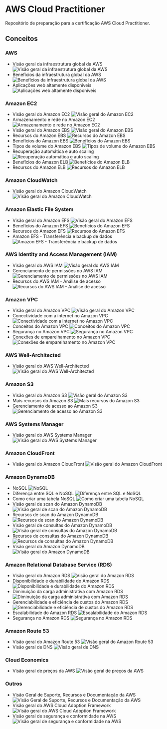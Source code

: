 # AWS Cloud Practitioner

Repositório de preparação para a certificação AWS Cloud Practitioner.

## Conceitos

### AWS
- Visão geral da infraestrutura global da AWS
![Visão geral da infraestrutura global da AWS](src/img/20250618003922.png)
- Benefícios da infraestrutura global da AWS
![Benefícios da infraestrutura global da AWS](src/img/20250618004318.png)
- Aplicações web altamente disponíveis
![Aplicações web altamente disponíveis](src/img/20250628152901.png)

### Amazon EC2
- Visão geral do Amazon EC2
![Visão geral do Amazon EC2](src/img/20250618225525.png)
- Armazenamento e rede no Amazon EC2
![Armazenamento e rede no Amazon EC2](src/img/20250618230625.png)
- Visão geral do Amazon EBS
![Visão geral do Amazon EBS](src/img/20250618231114.png)
- Recursos do Amazon EBS
![Recursos do Amazon EBS](src/img/20250618231651.png)
- Benefícios do Amazon EBS
![Benefícios do Amazon EBS](src/img/20250618232139.png)
- Tipos de volume do Amazon EBS
![Tipos de volume do Amazon EBS](src/img/20250618232624.png)
- Recuperação automática e auto scaling
![Recuperação automática e auto scaling](src/img/20250627202040.png)
- Benefícios do Amazon ELB
![Benefícios do Amazon ELB](src/img/20250628153635.png)
- Recursos do Amazon ELB
![Recursos do Amazon ELB](src/img/20250628154012.png)

### Amazon CloudWatch
- Visão geral do Amazon CloudWatch
![Visão geral do Amazon CloudWatch](src/img/20250627202603.png)

### Amazon Elastic File System
- Visão geral do Amazon EFS
![Visão geral do Amazon EFS](src/img/20250626193537.png)
- Benefícios do Amazon EFS
![Benefícios do Amazon EFS](src/img/20250626194003.png)
- Recursos do Amazon EFS
![Recursos do Amazon EFS](src/img/20250626194404.png)
- Amazon EFS - Transferência e backup de dados
![Amazon EFS - Transferência e backup de dados](src/img/20250626194703.png)

### AWS Identity and Access Management (IAM)
- Visão geral do AWS IAM
![Visão geral do AWS IAM](src/img/20250625202810.png)
- Gerenciamento de permissões no AWS IAM
![Gerenciamento de permissões no AWS IAM](src/img/20250625213332.png)
- Recursos do AWS IAM - Análise de acesso
![Recursos do AWS IAM - Análise de acesso](src/img/20250625213828.png)

### Amazon VPC
- Visão geral do Amazon VPC
![Visão geral do Amazon VPC](src/img/20250622134735.png)
- Conectividade com a internet no Amazon VPC
![Conectividade com a internet no Amazon VPC](src/img/20250622135258.png)
- Conceitos do Amazon VPC
![Conceitos do Amazon VPC](src/img/20250622140527.png)
- Segurança no Amazon VPC
![Segurança no Amazon VPC](src/img/20250622141816.png)
- Conexões de emparelhamento no Amazon VPC
![Conexões de emparelhamento no Amazon VPC](src/img/20250623000955.png)

### AWS Well-Architected
- Visão geral do AWS Well-Architected
![Visão geral do AWS Well-Architected](src/img/20250618004953.png)

### Amazon S3
- Visão geral do Amazon S3
![Visão geral do Amazon S3](src/img/20250618001705.png)
- Mais recursos do Amazon S3
![Mais recursos do Amazon S3](src/img/20250618002511.png)
- Gerenciamento de acesso ao Amazon S3
![Gerenciamento de acesso ao Amazon S3](src/img/20250618003044.png)

### AWS Systems Manager
- Visão geral do AWS Systems Manager
![Visão geral do AWS Systems Manager](src/img/20250621190159.png)

### Amazon CloudFront
- Visão geral do Amazon CloudFront
![Visão geral do Amazon CloudFront](src/img/20250628155723.png)

### Amazon DynamoDB
- NoSQL
![NoSQL](src/img/20250624201957.png)
- Diferença entre SQL e NoSQL
![Diferença entre SQL e NoSQL](src/img/20250624203809.png)
- Como criar uma tabela NoSQL
![Como criar uma tabela NoSQL](src/img/20250624204354.png)
- Visão geral de scan do Amazon DynamoDB
![Visão geral de scan do Amazon DynamoDB](src/img/20250624204938.png)
- Recursos de scan do Amazon DynamoDB
![Recursos de scan do Amazon DynamoDB](src/img/20250624210225.png)
- Visão geral de consultas do Amazon DynamoDB
![Visão geral de consultas do Amazon DynamoDB](src/img/20250624212030.png)
- Recursos de consultas do Amazon DynamoDB
![Recursos de consultas do Amazon DynamoDB](src/img/20250624213224.png)
- Visão geral do Amazon DynamoDB
![Visão geral do Amazon DynamoDB](src/img/20250624213854.png)

### Amazon Relational Database Service (RDS)
- Visão geral do Amazon RDS
![Visão geral do Amazon RDS](src/img/20250623215225.png)
- Disponibilidade e durabilidade do Amazon RDS
![Disponibilidade e durabilidade do Amazon RDS](src/img/20250623220230.png)
- Diminuição da carga administrativa com Amazon RDS
![Diminuição da carga administrativa com Amazon RDS](src/img/20250623221309.png)
- Gerenciabilidade e eficiência de custos do Amazon RDS
![Gerenciabilidade e eficiência de custos do Amazon RDS](src/img/20250623221852.png)
- Escalabilidade do Amazon RDS
![Escalabilidade do Amazon RDS](src/img/20250623222832.png)
- Segurança no Amazon RDS
![Segurança no Amazon RDS](src/img/20250623223936.png)

### Amazon Route 53
- Visão geral do Amazon Route 53
![Visão geral do Amazon Route 53](src/img/20250628154607.png)
- Visão geral de DNS
![Visão geral de DNS](src/img/20250618233525.png)

### Cloud Economics
- Visão geral de preços da AWS
![Visão geral de preços da AWS](src/img/20250622093658.png)

### Outros
- Visão Geral de Suporte, Recursos e Documentação da AWS
![Visão Geral de Suporte, Recursos e Documentação da AWS](src/img/20250618233935.png)
- Visão geral do AWS Cloud Adoption Framework
![Visão geral do AWS Cloud Adoption Framework](src/img/20250622094114.png)
- Visão geral de segurança e conformidade na AWS
![Visão geral de segurança e conformidade na AWS](src/img/20250625202324.png)
